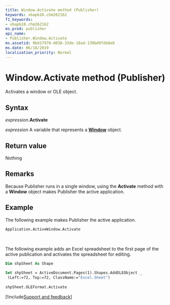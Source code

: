 ```yaml
---
title: Window.Activate method (Publisher)
keywords: vbapb10.chm262162
f1_keywords:
- vbapb10.chm262162
ms.prod: publisher
api_name:
- Publisher.Window.Activate
ms.assetid: 9bd17970-d038-33de-18ad-139bd9fdb8e8
ms.date: 06/18/2019
localization_priority: Normal
---
```



# Window.Activate method (Publisher)

Activates a window or OLE object.


## Syntax

_expression_.**Activate**

_expression_ A variable that represents a **[Window](Publisher.Window.md)** object.


## Return value

Nothing


## Remarks

Because Publisher runs in a single window, using the **Activate** method with a **Window** object makes Publisher the active application.


## Example

The following example makes Publisher the active application.

```vb
Application.ActiveWindow.Activate
```

<br/>

The following example adds an Excel spreadsheet to the first page of the active publication and activates the spreadsheet for editing.

```vb
Dim shpSheet As Shape 
 
Set shpSheet = ActiveDocument.Pages(1).Shapes.AddOLEObject _ 
 (Left:=72, Top:=72, ClassName:="Excel.Sheet") 
 
shpSheet.OLEFormat.Activate
```

[!include[Support and feedback](~/includes/feedback-boilerplate.md)]